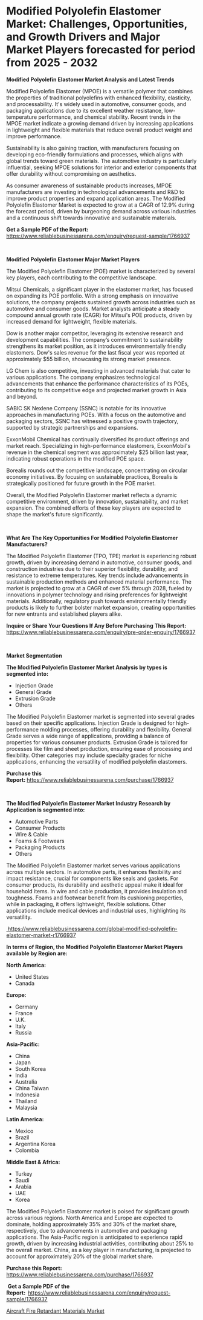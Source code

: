 <p><h1>Modified Polyolefin Elastomer Market: Challenges, Opportunities, and Growth Drivers and Major Market Players forecasted for period from 2025 - 2032</h1></p><p><strong>Modified Polyolefin Elastomer Market Analysis and Latest Trends</strong></p>
<p><p>Modified Polyolefin Elastomer (MPOE) is a versatile polymer that combines the properties of traditional polyolefins with enhanced flexibility, elasticity, and processability. It's widely used in automotive, consumer goods, and packaging applications due to its excellent weather resistance, low-temperature performance, and chemical stability. Recent trends in the MPOE market indicate a growing demand driven by increasing applications in lightweight and flexible materials that reduce overall product weight and improve performance. </p><p>Sustainability is also gaining traction, with manufacturers focusing on developing eco-friendly formulations and processes, which aligns with global trends toward green materials. The automotive industry is particularly influential, seeking MPOE solutions for interior and exterior components that offer durability without compromising on aesthetics. </p><p>As consumer awareness of sustainable products increases, MPOE manufacturers are investing in technological advancements and R&D to improve product properties and expand application areas. The Modified Polyolefin Elastomer Market is expected to grow at a CAGR of 12.9% during the forecast period, driven by burgeoning demand across various industries and a continuous shift towards innovative and sustainable materials.</p></p>
<p><strong>Get a Sample PDF of the Report:&nbsp;</strong> <a href="https://www.reliablebusinessarena.com/enquiry/request-sample/1766937?utm_campaign=2532&utm_medium=2&utm_source=Github&utm_content=ia&utm_term=03042025&utm_id=modified-polyolefin-elastomer">https://www.reliablebusinessarena.com/enquiry/request-sample/1766937</a></p>
<p>&nbsp;</p>
<p><strong>Modified Polyolefin Elastomer Major Market Players</strong></p>
<p><p>The Modified Polyolefin Elastomer (POE) market is characterized by several key players, each contributing to the competitive landscape.</p><p>Mitsui Chemicals, a significant player in the elastomer market, has focused on expanding its POE portfolio. With a strong emphasis on innovative solutions, the company projects sustained growth across industries such as automotive and consumer goods. Market analysts anticipate a steady compound annual growth rate (CAGR) for Mitsui's POE products, driven by increased demand for lightweight, flexible materials.</p><p>Dow is another major competitor, leveraging its extensive research and development capabilities. The company’s commitment to sustainability strengthens its market position, as it introduces environmentally friendly elastomers. Dow's sales revenue for the last fiscal year was reported at approximately $55 billion, showcasing its strong market presence.</p><p>LG Chem is also competitive, investing in advanced materials that cater to various applications. The company emphasizes technological advancements that enhance the performance characteristics of its POEs, contributing to its competitive edge and projected market growth in Asia and beyond.</p><p>SABIC SK Nexlene Company (SSNC) is notable for its innovative approaches in manufacturing POEs. With a focus on the automotive and packaging sectors, SSNC has witnessed a positive growth trajectory, supported by strategic partnerships and expansions.</p><p>ExxonMobil Chemical has continually diversified its product offerings and market reach. Specializing in high-performance elastomers, ExxonMobil's revenue in the chemical segment was approximately $25 billion last year, indicating robust operations in the modified POE space.</p><p>Borealis rounds out the competitive landscape, concentrating on circular economy initiatives. By focusing on sustainable practices, Borealis is strategically positioned for future growth in the POE market.</p><p>Overall, the Modified Polyolefin Elastomer market reflects a dynamic competitive environment, driven by innovation, sustainability, and market expansion. The combined efforts of these key players are expected to shape the market's future significantly.</p></p>
<p>&nbsp;</p>
<p><strong>What Are The Key Opportunities For Modified Polyolefin Elastomer Manufacturers?</strong></p>
<p><p>The Modified Polyolefin Elastomer (TPO, TPE) market is experiencing robust growth, driven by increasing demand in automotive, consumer goods, and construction industries due to their superior flexibility, durability, and resistance to extreme temperatures. Key trends include advancements in sustainable production methods and enhanced material performance. The market is projected to grow at a CAGR of over 5% through 2028, fueled by innovations in polymer technology and rising preferences for lightweight materials. Additionally, regulatory push towards environmentally friendly products is likely to further bolster market expansion, creating opportunities for new entrants and established players alike.</p></p>
<p><strong>Inquire or Share Your Questions If Any Before Purchasing This Report:</strong> <a href="https://www.reliablebusinessarena.com/enquiry/pre-order-enquiry/1766937?utm_campaign=2532&utm_medium=2&utm_source=Github&utm_content=ia&utm_term=03042025&utm_id=modified-polyolefin-elastomer">https://www.reliablebusinessarena.com/enquiry/pre-order-enquiry/1766937</a></p>
<p>&nbsp;</p>
<p><strong>Market Segmentation</strong></p>
<p><strong>The Modified Polyolefin Elastomer Market Analysis by types is segmented into:</strong></p>
<p><ul><li>Injection Grade</li><li>General Grade</li><li>Extrusion Grade</li><li>Others</li></ul></p>
<p><p>The Modified Polyolefin Elastomer market is segmented into several grades based on their specific applications. Injection Grade is designed for high-performance molding processes, offering durability and flexibility. General Grade serves a wide range of applications, providing a balance of properties for various consumer products. Extrusion Grade is tailored for processes like film and sheet production, ensuring ease of processing and flexibility. Other categories may include specialty grades for niche applications, enhancing the versatility of modified polyolefin elastomers.</p></p>
<p><strong>Purchase this Report:&nbsp;</strong><a href="https://www.reliablebusinessarena.com/purchase/1766937?utm_campaign=2532&utm_medium=2&utm_source=Github&utm_content=ia&utm_term=03042025&utm_id=modified-polyolefin-elastomer">https://www.reliablebusinessarena.com/purchase/1766937</a></p>
<p>&nbsp;</p>
<p><strong>The Modified Polyolefin Elastomer Market Industry Research by Application is segmented into:</strong></p>
<p><ul><li>Automotive Parts</li><li>Consumer Products</li><li>Wire & Cable</li><li>Foams & Footwears</li><li>Packaging Products</li><li>Others</li></ul></p>
<p><p>The Modified Polyolefin Elastomer market serves various applications across multiple sectors. In automotive parts, it enhances flexibility and impact resistance, crucial for components like seals and gaskets. For consumer products, its durability and aesthetic appeal make it ideal for household items. In wire and cable production, it provides insulation and toughness. Foams and footwear benefit from its cushioning properties, while in packaging, it offers lightweight, flexible solutions. Other applications include medical devices and industrial uses, highlighting its versatility.</p></p>
<p><a href="https://www.reliablebusinessarena.com/global-modified-polyolefin-elastomer-market-r1766937?utm_campaign=2532&utm_medium=2&utm_source=Github&utm_content=ia&utm_term=03042025&utm_id=modified-polyolefin-elastomer">&nbsp;https://www.reliablebusinessarena.com/global-modified-polyolefin-elastomer-market-r1766937</a></p>
<p><strong>In terms of Region, the Modified Polyolefin Elastomer Market Players available by Region are:</strong></p>
<p>
    <p> <strong> North America: </strong>
        <ul>
            <li>United States</li>
            <li>Canada</li>
        </ul>
        </p> 
    <p> <strong> Europe: </strong>
        <ul>
            <li>Germany</li>
            <li>France</li>
            <li>U.K.</li>
            <li>Italy</li>
            <li>Russia</li>
        </ul>
        </p> 
    <p> <strong> Asia-Pacific: </strong>
        <ul>
            <li>China</li>
            <li>Japan</li>
            <li>South Korea</li>
            <li>India</li>
            <li>Australia</li>
            <li>China Taiwan</li>
            <li>Indonesia</li>
            <li>Thailand</li>
            <li>Malaysia</li>
        </ul>
        </p> 
    <p> <strong> Latin America: </strong>
        <ul>
            <li>Mexico</li>
            <li>Brazil</li>
            <li>Argentina Korea</li>
            <li>Colombia</li>
        </ul>
        </p> 
    <p> <strong> Middle East & Africa: </strong>
        <ul>
            <li>Turkey</li>
            <li>Saudi</li>
            <li>Arabia</li>
            <li>UAE</li>
            <li>Korea</li>
        </ul>
    </p>
    </p>
<p><p>The Modified Polyolefin Elastomer market is poised for significant growth across various regions. North America and Europe are expected to dominate, holding approximately 35% and 30% of the market share, respectively, due to advancements in automotive and packaging applications. The Asia-Pacific region is anticipated to experience rapid growth, driven by increasing industrial activities, contributing about 25% to the overall market. China, as a key player in manufacturing, is projected to account for approximately 20% of the global market share.</p></p>
<p><strong>Purchase this Report: </strong><a href="https://www.reliablebusinessarena.com/purchase/1766937?utm_campaign=2532&utm_medium=2&utm_source=Github&utm_content=ia&utm_term=03042025&utm_id=modified-polyolefin-elastomer">https://www.reliablebusinessarena.com/purchase/1766937</a></p>
<p>&nbsp;<strong>Get a Sample PDF of the Report:&nbsp;&nbsp;</strong><a href="https://www.reliablebusinessarena.com/enquiry/request-sample/1766937?utm_campaign=2532&utm_medium=2&utm_source=Github&utm_content=ia&utm_term=03042025&utm_id=modified-polyolefin-elastomer">https://www.reliablebusinessarena.com/enquiry/request-sample/1766937</a></p>
<p><strong></strong></p>
<p><p><a href="https://github.com/mathastilley812967/Market-Research-Report-List-1/blob/main/aircraft-fire-retardant-materials-market.md?utm_campaign=2532&utm_medium=2&utm_source=Github&utm_content=ia&utm_term=03042025&utm_id=modified-polyolefin-elastomer">Aircraft Fire Retardant Materials Market</a></p></p>